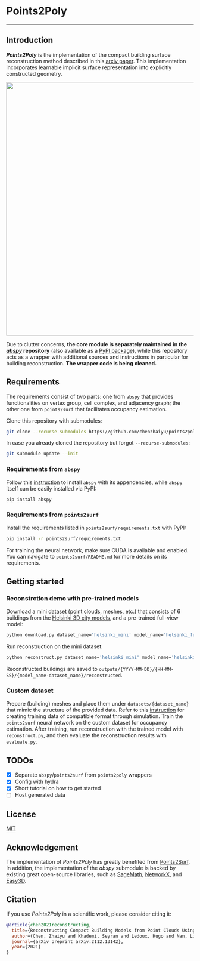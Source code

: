 # Points2Poly

-----------

## Introduction

***Points2Poly*** is the implementation of the compact building surface reconstruction method described in this [arxiv paper](https://arxiv.org/abs/2112.13142). This implementation incorporates learnable implicit surface representation into explicitly constructed geometry.

<p align="center">
<img src="https://raw.githubusercontent.com/chenzhaiyu/points2poly/master/docs/images/teaser.png" width="680"/>
</p>

Due to clutter concerns, **the core module is separately maintained in the [*abspy*](https://github.com/chenzhaiyu/abspy) repository** (also available as a [PyPI package](https://pypi.org/project/abspy/)), while this repository acts as a wrapper with additional sources and instructions in particular for building reconstruction. **The wrapper code is being cleaned.**

## Requirements

The requirements consist of two parts: one from `abspy` that provides functionalities on vertex group, cell complex, and adjacency graph; the other one from `points2surf` that facilitates occupancy estimation.

Clone this repository with submodules:
```bash
git clone --recurse-submodules https://github.com/chenzhaiyu/points2poly
```

In case you already cloned the repository but forgot `--recurse-submodules`:
```bash
git submodule update --init
```

### Requirements from `abspy` 

Follow this [instruction](https://github.com/chenzhaiyu/abspy#installation) to install `abspy` with its appendencies, while `abspy` itself can be easily installed via PyPI:
```bash
pip install abspy
```

###  Requirements from `points2surf`

Install the requirements listed in `points2surf/requirements.txt` with PyPI:

```bash
pip install -r points2surf/requirements.txt
```

For training the neural network, make sure CUDA is available and enabled.
You can navigate to `points2surf/README.md` for more details on its requirements.

## Getting started

### Reconstrction demo with pre-trained models 

Download a mini dataset (point clouds, meshes, etc.) that consists of 6 buildings from the [Helsinki 3D city models](https://kartta.hel.fi/3d/), and a pre-trained full-view model:

```bash
python download.py dataset_name='helsinki_mini' model_name='helsinki_fullview'
```

Run reconstruction on the mini dataset:
```bash
python reconstruct.py dataset_name='helsinki_mini' model_name='helsinki_fullview'
```

Reconstructed buildings are saved to `outputs/{YYYY-MM-DD}/{HH-MM-SS}/{model_name-dataset_name}/reconstructed`.

### Custom dataset

Prepare (building) meshes and place them under `datasets/{dataset_name}` that mimic the structure of the provided data. Refer to this [instruction](https://github.com/ErlerPhilipp/points2surf/tree/2af6e0facf58422ed12e0c676c70199cd0dfbb43#make-your-own-datasets) for creating training data of compatible format through simulation. Train the `points2surf` neural network on the custom dataset for occupancy estimation. After training, run reconstruction with the trained model with `reconstruct.py`, and then evaluate the reconstruction results with `evaluate.py`.

## TODOs

- [x] Separate `abspy`/`points2surf` from `points2poly` wrappers
- [x] Config with hydra
- [x] Short tutorial on how to get started
- [ ] Host generated data

## License

[MIT](https://raw.githubusercontent.com/chenzhaiyu/points2poly/main/LICENSE)

## Acknowledgement
The implementation of *Points2Poly* has greatly benefited from [Points2Surf](https://github.com/ErlerPhilipp/points2surf). In addition, the implementation of the *abspy* submodule is backed by existing great open-source libraries, such as [SageMath](https://www.sagemath.org/), [NetworkX](https://networkx.org/), and [Easy3D](https://github.com/LiangliangNan/Easy3D).

## Citation

If you use *Points2Poly* in a scientific work, please consider citing it:

```bibtex
@article{chen2021reconstructing,
  title={Reconstructing Compact Building Models from Point Clouds Using Deep Implicit Fields},
  author={Chen, Zhaiyu and Khademi, Seyran and Ledoux, Hugo and Nan, Liangliang},
  journal={arXiv preprint arXiv:2112.13142},
  year={2021}
}
```
